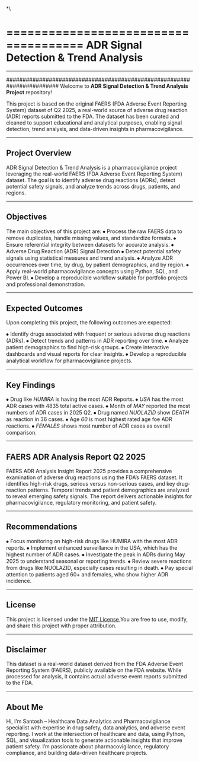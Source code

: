 *\

=====================================
ADR Signal Detection & Trend Analysis
=====================================
-------------------------------------

########################################################################
Welcome to **ADR Signal Detection & Trend Analysis Project** repository!

This project is based on the original FAERS (FDA Adverse Event Reporting System) dataset of Q2 2025, a real-world source of adverse drug reaction (ADR) reports submitted to the FDA. The dataset has been curated and cleaned to support educational and analytical purposes, enabling signal detection, trend analysis, and data-driven insights in pharmacovigilance.

----------------
Project Overview
----------------
ADR Signal Detection & Trend Analysis is a pharmacovigilance project leveraging the real-world FAERS (FDA Adverse Event Reporting System) dataset. The goal is to identify adverse drug reactions (ADRs), detect potential safety signals, and analyze trends across drugs, patients, and regions.

----------
Objectives
----------
The main objectives of this project are:
⦁	Process the raw FAERS data to remove duplicates, handle missing values, and standardize formats.
⦁	Ensure referential integrity between datasets for accurate analysis.
⦁	Adverse Drug Reaction (ADR) Signal Detection
⦁	Detect potential safety signals using statistical measures and trend analysis.
⦁	Analyze ADR occurrences over time, by drug, by patient demographics, and by region.
⦁	Apply real-world pharmacovigilance concepts using Python, SQL, and Power BI.
⦁	Develop a reproducible workflow suitable for portfolio projects and professional demonstration.

-----------------
Expected Outcomes
-----------------
Upon completing this project, the following outcomes are expected:

⦁	Identify drugs associated with frequent or serious adverse drug reactions (ADRs).
⦁	Detect trends and patterns in ADR reporting over time.
⦁	Analyze patient demographics to find high-risk groups.
⦁	Create interactive dashboards and visual reports for clear insights.
⦁	Develop a reproducible analytical workflow for pharmacovigilance projects.

------------
Key Findings
------------
⦁	Drug like *HUMIRA* is having the most ADR Reports.
⦁	*USA* has the most ADR cases with 4835 total active cases.
⦁	Month of *MAY* reported the most numbers of ADR cases in 2025 Q2.
⦁	Drug named *NUOLAZID* show *DEATH* as reaction in 36 cases.
⦁	Age *60* is most highest rated age foe ADR reactions.
⦁	*FEMALES* shows most number of ADR cases as overall comparison.

---------------------------------
FAERS ADR Analysis Report Q2 2025
---------------------------------
FAERS ADR Analysis Insight Report 2025 provides a comprehensive examination of adverse drug reactions using the FDA’s FAERS dataset. It identifies high-risk drugs, serious versus non-serious cases, and key drug-reaction patterns. Temporal trends and patient demographics are analyzed to reveal emerging safety signals. The report delivers actionable insights for pharmacovigilance, regulatory monitoring, and patient safety.

---------------
Recommendations
---------------
⦁	Focus monitoring on high-risk drugs like HUMIRA with the most ADR reports.
⦁	Implement enhanced surveillance in the USA, which has the highest number of ADR cases.
⦁	Investigate the peak in ADRs during May 2025 to understand seasonal or reporting trends.
⦁	Review severe reactions from drugs like NUOLAZID, especially cases resulting in death.
⦁	Pay special attention to patients aged 60+ and females, who show higher ADR incidence.

-------
License
-------
This project is licensed under the [MIT License ](License) You are free to use, modify, and share this project with proper attribution.

----------
Disclaimer
----------
This dataset is a real-world dataset derived from the FDA Adverse Event Reporting System (FAERS), publicly available on the FDA website. While processed for analysis, it contains actual adverse event reports submitted to the FDA.

--------
About Me
--------
Hi, I’m Santosh – Healthcare Data Analytics and Pharmacovigilance specialist with expertise in drug safety, data analytics, and adverse event reporting. I work at the intersection of healthcare and data, using Python, SQL, and visualization tools to generate actionable insights that improve patient safety. I’m passionate about pharmacovigilance, regulatory compliance, and building data-driven healthcare projects.

